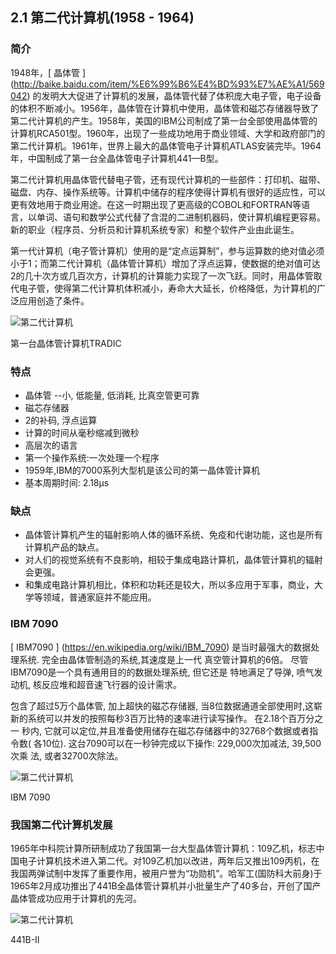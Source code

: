 ## 2.1 第二代计算机(1958 - 1964)
### 简介
1948年，[ 晶体管 ] (http://baike.baidu.com/item/%E6%99%B6%E4%BD%93%E7%AE%A1/569042)
的发明大大促进了计算机的发展，晶体管代替了体积庞大电子管，电子设备的体积不断减小。1956年，晶体管在计算机中使用，晶体管和磁芯存储器导致了第二代计算机的产生。1958年，美国的IBM公司制成了第一台全部使用晶体管的计算机RCA501型。1960年，出现了一些成功地用于商业领域、大学和政府部门的第二代计算机。1961年，世界上最大的晶体管电子计算机ATLAS安装完毕。1964年，中国制成了第一台全晶体管电子计算机441—B型。

第二代计算机用晶体管代替电子管，还有现代计算机的一些部件：打印机、磁带、磁盘、内存、操作系统等。计算机中储存的程序使得计算机有很好的适应性，可以更有效地用于商业用途。在这一时期出现了更高级的COBOL和FORTRAN等语言，以单词、语句和数学公式代替了含混的二进制机器码，使计算机编程更容易。新的职业（程序员、分析员和计算机系统专家）和整个软件产业由此诞生。 

第一代计算机（电子管计算机）使用的是“定点运算制”，参与运算数的绝对值必须小于1；而第二代计算机（晶体管计算机）增加了浮点运算，使数据的绝对值可达2的几十次方或几百次方，计算机的计算能力实现了一次飞跃。同时，用晶体管取代电子管，使得第二代计算机体积减小，寿命大大延长，价格降低，为计算机的广泛应用创造了条件。


![第二代计算机](http://a.hiphotos.baidu.com/baike/c0%3Dbaike72%2C5%2C5%2C72%2C24/sign=3930bea9d143ad4bb2234e92e36b31ca/2934349b033b5bb529e963f236d3d539b600bc84.jpg)

第一台晶体管计算机TRADIC


### 特点
- 晶体管 --小, 低能量, 低消耗, 比真空管更可靠
- 磁芯存储器
- 2的补码, 浮点运算
- 计算的时间从毫秒缩减到微秒
- 高层次的语言
- 第一个操作系统:一次处理一个程序
- 1959年,IBM的7000系列大型机是该公司的第一晶体管计算机
- 基本周期时间: 2.18μs


### 缺点
- 晶体管计算机产生的辐射影响人体的循环系统、免疫和代谢功能，这也是所有计算机产品的缺点。
- 对人们的视觉系统有不良影响，相较于集成电路计算机，晶体管计算机的辐射会更强。
- 和集成电路计算机相比，体积和功耗还是较大，所以多应用于军事，商业，大学等领域，普通家庭并不能应用。


### IBM 7090
[ IBM7090 ] (https://en.wikipedia.org/wiki/IBM_7090)
是当时最强大的数据处理系统. 完全由晶体管制造的系统,其速度是上一代
真空管计算机的6倍。 尽管IBM7090是一个具有通用目的的数据处理系统, 但它还是
特地满足了导弹, 喷气发动机, 核反应堆和超音速飞行器的设计需求。

包含了超过5万个晶体管, 加上超快的磁芯存储器, 当8位数据通道全部使用时,这崭
新的系统可以并发的按照每秒3百万比特的速率进行读写操作。 在2.18个百万分之一
秒内, 它就可以定位,并且准备使用储存在磁芯存储器中的32768个数据或者指令数(
各10位). 这台7090可以在一秒钟完成以下操作: 229,000次加减法, 39,500次乘
法, 或者32700次除法。

![第二代计算机](http://www.frobenius.com/7090.gif)

IBM 7090

### 我国第二代计算机发展
1965年中科院计算所研制成功了我国第一台大型晶体管计算机：109乙机，标志中国电子计算机技术进入第二代。对109乙机加以改进，两年后又推出109丙机，在我国两弹试制中发挥了重要作用，被用户誉为“功勋机”。哈军工(国防科大前身)于1965年2月成功推出了441B全晶体管计算机并小批量生产了40多台，开创了国产晶体管成功应用于计算机的先河。

![第二代计算机](http://image.52rd.com/2015/File201510141049156761.jpg)

441B-II
